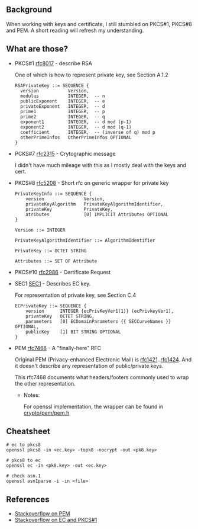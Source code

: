## Background

When working with keys and certificate, I still stumbled on PKCS#1, PKCS#8 and PEM.
A short reading will refresh my understanding.

## What are those?

* PKCS#1 [rfc8017](https://www.rfc-editor.org/rfc/rfc8017) - describe RSA

  One of which is how to represent private key, see Section A.1.2
  ```
  RSAPrivateKey ::= SEQUENCE {
    version           Version,
    modulus           INTEGER,  -- n
    publicExponent    INTEGER,  -- e
    privateExponent   INTEGER,  -- d
    prime1            INTEGER,  -- p
    prime2            INTEGER,  -- q
    exponent1         INTEGER,  -- d mod (p-1)
    exponent2         INTEGER,  -- d mod (q-1)
    coefficient       INTEGER,  -- (inverse of q) mod p
    otherPrimeInfos   OtherPrimeInfos OPTIONAL
  }
  ```
* PCKS#7 [rfc2315](https://www.rfc-editor.org/rfc/rfc2315) - Crytographic message

  I didn't have much mileage with this as I mostly deal with the keys and cert.

* PKCS#8 [rfc5208](https://www.rfc-editor.org/rfc/rfc5208) - Short rfc on generic wrapper for private key

  ```
  PrivateKeyInfo ::= SEQUENCE {
      version               Version,
      privateKeyAlgorithm   PrivateKeyAlgorithmIdentifier,
      privateKey            PrivateKey,
      atributes             [0] IMPLICIT Attributes OPTIONAL
  }

  Version ::= INTEGER

  PrivateKeyAlgorithmIdentifier ::= AlgorithmIdentifier

  PrivateKey ::= OCTET STRING

  Attributes ::= SET OF Attribute
  ```

* PKCS#10 [rfc2986](https://www.rfc-editor.org/rfc/rfc2986) - Certificate Request


* SEC1 [SEC1](http://www.secg.org/sec1-v2.pdf) - Describes EC key.

  For representation of private key, see Section C.4
  ```
  ECPrivateKey ::= SEQUENCE {
      version      INTEGER {ecPrivKeyVer1(1)} (ecPrivkeyVer1),
      privateKey   OCTET STRING,
      parameters   [0] ECDomainParameters {{ SECCurveNames }} OPTIONAL,
      publicKey    [1] BIT STRING OPTIONAL
  }
  ```
* PEM [rfc7468](https://www.rfc-editor.org/rfc/rfc7468) - A "finally-here" RFC

  Original PEM (Privacy-enhanced Electronic Mail) is [rfc1421](https://www.rfc-editor.org/rfc/rfc1421)..[rfc1424](https://www.rfc-editor.org/rfc/rfc1424).
  And it doesn't describe any representation of public/private keys.

  This rfc7468 documents what headers/footers commonly used to wrap the other representation.

  * Notes:

    For openssl implementation, the wrapper can be found in [crypto/pem/pem.h](https://github.com/openssl/openssl/blob/master/include/openssl/pem.h)

## Cheatsheet

```
# ec to pkcs8
openssl pkcs8 -in <ec.key> -topk8 -nocrypt -out <pk8.key>

# pkcs8 to ec
openssl ec -in <pk8.key> -out <ec.key>

# check asn.1
openssl asn1parse -i -in <file>
```

## References
* [Stackoverflow on PEM](https://stackoverflow.com/a/5356351/851118)
* [Stackoverflow on EC and PKCS#1](https://security.stackexchange.com/a/84331/153170)
